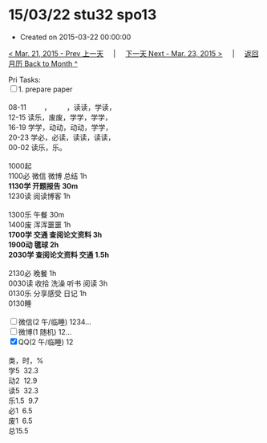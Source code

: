 # 15/03/22 stu32 spo13

- Created on 2015-03-22 00:00:00

[< Mar. 21, 2015 - Prev 上一天](/lifelogs/2015/03/d21.md) &nbsp; &nbsp; | &nbsp; &nbsp; [下一天 Next - Mar. 23, 2015 >](/lifelogs/2015/03/d23.md) &nbsp; &nbsp; |  &nbsp; &nbsp; [返回月历 Back to Month ^](/lifelogs/2015/03/index.md)
<br/><div>Pri Tasks:</div><div><input type="checkbox" />1. prepare paper</div><div><div><br/></div>08-11         ，        ，读读，学读，<br/>12-15 读乐，废废，学学，学学，<br/>16-19 学学，动动，动动，学学，<br/>20-23 学必，必读，读读，读读，</div><div>00-02 读乐，乐。</div><div><div><br/></div>1000起<br/>1100必 微信 微博 总结 1h</div><div><b>1130学 开题报告 30m</b></div><div>1230读 阅读博客 1h<br/><br/></div><div>1300乐 午餐 30m</div><div>1400废 浑浑噩噩 1h</div><div><b>1700学 交通 查阅论文资料 3h</b></div><div><div><b>1900动 毽球 2h</b></div><div><b>2030学 查阅论文资料 交通 1.5h</b></div><div><br/></div>2130必 晚餐 1h</div><div>0030读 收拾 洗澡 听书 阅读 3h</div><div>0130乐 分享感受 日记 1h</div><div>0130睡</div><div><br/><input type="checkbox" />微信(2 午/临睡) 1234…<br/><input type="checkbox" />微博(1 随机) 12…<br/><input type="checkbox" checked="true" />QQ(2 午/临睡) 12<br/><div><br/></div>类，时，%<br/>学5  32.3<br/>动2  12.9<br/>读5  32.3<br/>乐1.5  9.7<br/>必1  6.5<br/>废1  6.5<br/>总15.5</div>
